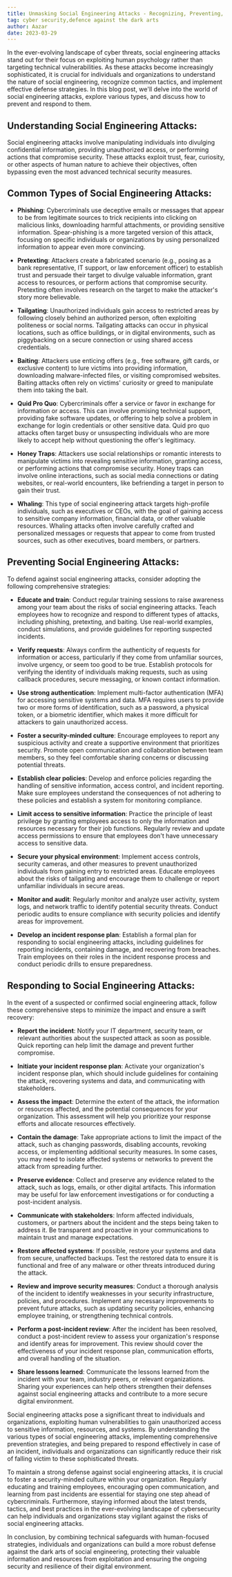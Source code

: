 ```yaml
---
title: Unmasking Social Engineering Attacks - Recognizing, Preventing, and Responding
tag: cyber security,defence against the dark arts
author: Aazar
date: 2023-03-29
---
```


In the ever-evolving landscape of cyber threats, social engineering attacks stand out for their focus on exploiting human psychology rather than targeting technical vulnerabilities. As these attacks become increasingly sophisticated, it is crucial for individuals and organizations to understand the nature of social engineering, recognize common tactics, and implement effective defense strategies. In this blog post, we'll delve into the world of social engineering attacks, explore various types, and discuss how to prevent and respond to them.

## Understanding Social Engineering Attacks:

Social engineering attacks involve manipulating individuals into divulging confidential information, providing unauthorized access, or performing actions that compromise security. These attacks exploit trust, fear, curiosity, or other aspects of human nature to achieve their objectives, often bypassing even the most advanced technical security measures.

## Common Types of Social Engineering Attacks:

- **Phishing**: Cybercriminals use deceptive emails or messages that appear to be from legitimate sources to trick recipients into clicking on malicious links, downloading harmful attachments, or providing sensitive information. Spear-phishing is a more targeted version of this attack, focusing on specific individuals or organizations by using personalized information to appear even more convincing.

- **Pretexting**: Attackers create a fabricated scenario (e.g., posing as a bank representative, IT support, or law enforcement officer) to establish trust and persuade their target to divulge valuable information, grant access to resources, or perform actions that compromise security. Pretexting often involves research on the target to make the attacker's story more believable.

- **Tailgating**: Unauthorized individuals gain access to restricted areas by following closely behind an authorized person, often exploiting politeness or social norms. Tailgating attacks can occur in physical locations, such as office buildings, or in digital environments, such as piggybacking on a secure connection or using shared access credentials.

- **Baiting**: Attackers use enticing offers (e.g., free software, gift cards, or exclusive content) to lure victims into providing information, downloading malware-infected files, or visiting compromised websites. Baiting attacks often rely on victims' curiosity or greed to manipulate them into taking the bait.

- **Quid Pro Quo**: Cybercriminals offer a service or favor in exchange for information or access. This can involve promising technical support, providing fake software updates, or offering to help solve a problem in exchange for login credentials or other sensitive data. Quid pro quo attacks often target busy or unsuspecting individuals who are more likely to accept help without questioning the offer's legitimacy.

- **Honey Traps**: Attackers use social relationships or romantic interests to manipulate victims into revealing sensitive information, granting access, or performing actions that compromise security. Honey traps can involve online interactions, such as social media connections or dating websites, or real-world encounters, like befriending a target in person to gain their trust.

- **Whaling**: This type of social engineering attack targets high-profile individuals, such as executives or CEOs, with the goal of gaining access to sensitive company information, financial data, or other valuable resources. Whaling attacks often involve carefully crafted and personalized messages or requests that appear to come from trusted sources, such as other executives, board members, or partners.

## Preventing Social Engineering Attacks:

To defend against social engineering attacks, consider adopting the following comprehensive strategies:

- **Educate and train**: Conduct regular training sessions to raise awareness among your team about the risks of social engineering attacks. Teach employees how to recognize and respond to different types of attacks, including phishing, pretexting, and baiting. Use real-world examples, conduct simulations, and provide guidelines for reporting suspected incidents.

- **Verify requests**: Always confirm the authenticity of requests for information or access, particularly if they come from unfamiliar sources, involve urgency, or seem too good to be true. Establish protocols for verifying the identity of individuals making requests, such as using callback procedures, secure messaging, or known contact information.

- **Use strong authentication**: Implement multi-factor authentication (MFA) for accessing sensitive systems and data. MFA requires users to provide two or more forms of identification, such as a password, a physical token, or a biometric identifier, which makes it more difficult for attackers to gain unauthorized access.

- **Foster a security-minded culture**: Encourage employees to report any suspicious activity and create a supportive environment that prioritizes security. Promote open communication and collaboration between team members, so they feel comfortable sharing concerns or discussing potential threats.

- **Establish clear policies**: Develop and enforce policies regarding the handling of sensitive information, access control, and incident reporting. Make sure employees understand the consequences of not adhering to these policies and establish a system for monitoring compliance.

- **Limit access to sensitive information**: Practice the principle of least privilege by granting employees access to only the information and resources necessary for their job functions. Regularly review and update access permissions to ensure that employees don't have unnecessary access to sensitive data.

- **Secure your physical environment**: Implement access controls, security cameras, and other measures to prevent unauthorized individuals from gaining entry to restricted areas. Educate employees about the risks of tailgating and encourage them to challenge or report unfamiliar individuals in secure areas.

- **Monitor and audit**: Regularly monitor and analyze user activity, system logs, and network traffic to identify potential security threats. Conduct periodic audits to ensure compliance with security policies and identify areas for improvement.

- **Develop an incident response plan**: Establish a formal plan for responding to social engineering attacks, including guidelines for reporting incidents, containing damage, and recovering from breaches. Train employees on their roles in the incident response process and conduct periodic drills to ensure preparedness.

## Responding to Social Engineering Attacks:

In the event of a suspected or confirmed social engineering attack, follow these comprehensive steps to minimize the impact and ensure a swift recovery:

- **Report the incident**: Notify your IT department, security team, or relevant authorities about the suspected attack as soon as possible. Quick reporting can help limit the damage and prevent further compromise.

- **Initiate your incident response plan**: Activate your organization's incident response plan, which should include guidelines for containing the attack, recovering systems and data, and communicating with stakeholders.

- **Assess the impact**: Determine the extent of the attack, the information or resources affected, and the potential consequences for your organization. This assessment will help you prioritize your response efforts and allocate resources effectively.

- **Contain the damage**: Take appropriate actions to limit the impact of the attack, such as changing passwords, disabling accounts, revoking access, or implementing additional security measures. In some cases, you may need to isolate affected systems or networks to prevent the attack from spreading further.

- **Preserve evidence**: Collect and preserve any evidence related to the attack, such as logs, emails, or other digital artifacts. This information may be useful for law enforcement investigations or for conducting a post-incident analysis.

- **Communicate with stakeholders**: Inform affected individuals, customers, or partners about the incident and the steps being taken to address it. Be transparent and proactive in your communications to maintain trust and manage expectations.

- **Restore affected systems**: If possible, restore your systems and data from secure, unaffected backups. Test the restored data to ensure it is functional and free of any malware or other threats introduced during the attack.

- **Review and improve security measures**: Conduct a thorough analysis of the incident to identify weaknesses in your security infrastructure, policies, and procedures. Implement any necessary improvements to prevent future attacks, such as updating security policies, enhancing employee training, or strengthening technical controls.

- **Perform a post-incident review**: After the incident has been resolved, conduct a post-incident review to assess your organization's response and identify areas for improvement. This review should cover the effectiveness of your incident response plan, communication efforts, and overall handling of the situation.

- **Share lessons learned**: Communicate the lessons learned from the incident with your team, industry peers, or relevant organizations. Sharing your experiences can help others strengthen their defenses against social engineering attacks and contribute to a more secure digital environment.

Social engineering attacks pose a significant threat to individuals and organizations, exploiting human vulnerabilities to gain unauthorized access to sensitive information, resources, and systems. By understanding the various types of social engineering attacks, implementing comprehensive prevention strategies, and being prepared to respond effectively in case of an incident, individuals and organizations can significantly reduce their risk of falling victim to these sophisticated threats.

To maintain a strong defense against social engineering attacks, it is crucial to foster a security-minded culture within your organization. Regularly educating and training employees, encouraging open communication, and learning from past incidents are essential for staying one step ahead of cybercriminals. Furthermore, staying informed about the latest trends, tactics, and best practices in the ever-evolving landscape of cybersecurity can help individuals and organizations stay vigilant against the risks of social engineering attacks.

In conclusion, by combining technical safeguards with human-focused strategies, individuals and organizations can build a more robust defense against the dark arts of social engineering, protecting their valuable information and resources from exploitation and ensuring the ongoing security and resilience of their digital environment.
